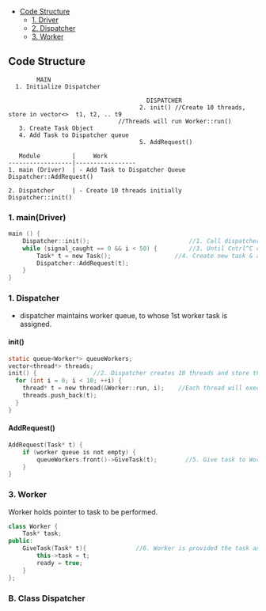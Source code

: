 - [Code Structure](#cs)
  - [1. Driver](#dr)
  - [2. Dispatcher](#d)
  - [3. Worker](#w)


<a name=cs></a>
## Code Structure
```
        MAIN
  1. Initialize Dispatcher
  
                                       DISPATCHER
                                     2. init() //Create 10 threads, store in vector<>  t1, t2, .. t9
				               //Threads will run Worker::run()
   3. Create Task Object
   4. Add Task to Dispatcher queue
                                     5. AddRequest()

   Module         |     Work
------------------|-----------------
1. main (Driver)  | - Add Task to Dispatcher Queue      Dispatcher::AddRequest()

2. Dispatcher     | - Create 10 threads initially       Dispatcher::init()
```
<a name=dr></a>
### 1. main(Driver)
<a name=d></a>
```c
main () {
	Dispatcher::init();                            //1. Call dispatcher init() function.
	while (signal_caught == 0 && i < 50) {	       //3. Until Cntrl^C caught or finished 50 tasks
		Task* t = new Task();                  //4. Create new task & add to Dispatcher
		Dispatcher::AddRequest(t);
	}
}
```

### 1. Dispatcher
- dispatcher maintains worker queue, to whose 1st worker task is assigned.
#### init()
```c
static queue<Worker*> queueWorkers;
vector<thread*> threads;
init() {				//2. Dispatcher creates 10 threads and store thread* in vector.
  for (int i = 0; i < 10; ++i) {
    thread* t = new thread(&Worker::run, i);	//Each thread will execute Worker class's run() method
    threads.push_back(t);
  }
}
```
#### AddRequest()
```c
AddRequest(Task* t) {
	if (worker queue is not empty) {
		queueWorkers.front()->GiveTask(t);        //5. Give task to Worker=Thread
	}
}
```

<a name=w></a>
### 3. Worker
Worker holds pointer to task to be performed.
```cpp
class Worker {
	Task* task;
public:
	GiveTask(Task* t){				//6. Worker is provided the task and set to ready state
		this->task = t;
		ready = true;
	}
};  
```


### B. Class Dispatcher
